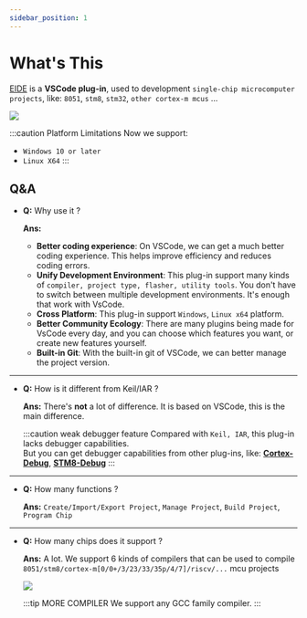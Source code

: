 ```yaml
---
sidebar_position: 1
---
```


# What's This

[EIDE](https://marketplace.visualstudio.com/items?itemName=CL.eide) is a **VSCode plug-in**, used to development `single-chip microcomputer projects`, like: `8051`, `stm8`, `stm32`, `other cortex-m mcus` ...

![](https://docs.em-ide.com/preview.png)

:::caution Platform Limitations
Now we support: 
  - `Windows 10 or later`
  - `Linux X64`
:::

## Q&A

- **Q:** Why use it ?

  **Ans:**
    - **Better coding experience**: On VSCode, we can get a much better coding experience. This helps improve efficiency and reduces coding errors. 
    - **Unify Development Environment**: This plug-in support many kinds of `compiler, project type, flasher, utility tools`. You don't have to switch between multiple development environments. It's enough that work with VsCode.
    - **Cross Platform**: This plug-in support `Windows`, `Linux x64` platform.
    - **Better Community Ecology**: There are many plugins being made for VsCode every day, and you can choose which features you want, or create new features yourself.
    - **Built-in Git**: With the built-in git of VSCode, we can better manage the project version.

---

- **Q:** How is it different from Keil/IAR ?

  **Ans:** There's **not** a lot of difference. It is based on VSCode, this is the main difference.

  :::caution weak debugger feature
  Compared with `Keil, IAR`, this plug-in lacks debugger capabilities.<br/>
  But you can get debugger capabilities from other plug-ins, like: [**Cortex-Debug**](https://marketplace.visualstudio.com/items?itemName=marus25.cortex-debug), 
  [**STM8-Debug**](https://marketplace.visualstudio.com/items?itemName=CL.stm8-debug)
  :::

---

- **Q:** How many functions ?

  **Ans:** `Create/Import/Export Project`, `Manage Project`, `Build Project`, `Program Chip`

---

- **Q:** How many chips does it support ?

  **Ans:** A lot. We support 6 kinds of compilers that can be used to compile `8051/stm8/cortex-m[0/0+/3/23/33/35p/4/7]/riscv/...` mcu projects

  ![](/img/toolchains.png)

  :::tip MORE COMPILER
  We support any GCC family compiler.
  :::